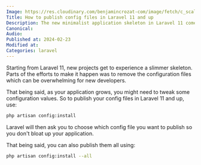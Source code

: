 ```yaml
---
Image: https://res.cloudinary.com/benjamincrozat-com/image/fetch/c_scale,f_webp,q_auto,w_1200/https://github.com/benjamincrozat/content/assets/3613731/25257e56-cefe-4a4a-b3ba-48b6709829fe
Title: How to publish config files in Laravel 11 and up
Description: The new minimalist application skeleton in Laravel 11 comes with no configuration files. Here's how to publish them.
Canonical:
Audio:
Published at: 2024-02-23
Modified at:
Categories: laravel
---
```


Starting from Laravel 11, new projects get to experience a slimmer skeleton. Parts of the efforts to make it happen was to remove the configuration files which can be overwhelming for new developers.

That being said, as your application grows, you might need to tweak some configuration values. So to publish your config files in Laravel 11 and up, use:

```bash
php artisan config:install
```

Laravel will then ask you to choose which config file you want to publish so you don't bloat up your application.

That being said, you can also publish them all using:

```bash
php artisan config:install --all
```
